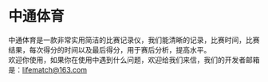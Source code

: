# 中通体育
中通体育是一款非常实用简洁的比赛记录仪，我们能清晰的记录，比赛时间，比赛结果，每次得分的时间以及最后得分，用于赛后分析，提高水平。  
欢迎你使用，如果你在使用中遇到什么问题，欢迎给我们来信，我们的开发者邮箱是：lifematch@163.com
